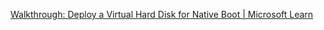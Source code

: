 
[Walkthrough: Deploy a Virtual Hard Disk for Native Boot | Microsoft Learn](https://learn.microsoft.com/en-us/previous-versions/windows/it-pro/windows-7/dd744338(v=ws.10)?redirectedfrom=MSDN)
